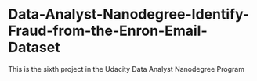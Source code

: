 # Data-Analyst-Nanodegree-Identify-Fraud-from-the-Enron-Email-Dataset
This is the sixth project in the Udacity Data Analyst Nanodegree Program 
